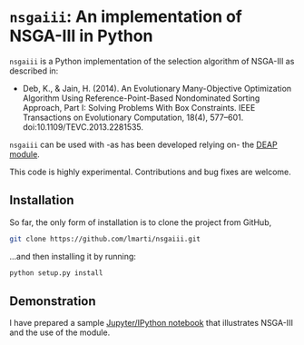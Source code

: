 # `nsgaiii`: An implementation of NSGA-III in Python

`nsgaiii` is a Python implementation of the selection algorithm of NSGA-III as described in:

* Deb, K., & Jain, H. (2014). An Evolutionary Many-Objective Optimization Algorithm Using Reference-Point-Based Nondominated Sorting Approach, Part I: Solving Problems With Box Constraints. IEEE Transactions on Evolutionary Computation, 18(4), 577–601. doi:10.1109/TEVC.2013.2281535.

`nsgaiii` can be used with -as has been developed relying on- the [DEAP module](https://www.github.com/DEAP/deap).

This code is highly experimental. Contributions and bug fixes are welcome.

## Installation

So far, the only form of installation is to clone the project from GitHub,

```bash
git clone https://github.com/lmarti/nsgaiii.git
```

...and then installing it by running:

```bash
python setup.py install
```

## Demonstration

I have prepared a sample [Jupyter/IPython notebook](http://nbviewer.jupyter.org/github/lmarti/nsgaiii/blob/master/NSGA-III%20in%20Python.ipynb) that illustrates NSGA-III and the use of the module.
